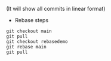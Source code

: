 (It will show all commits in linear format)
- Rebase steps
```
git checkout main
git pull
git checkout rebasedemo
git rebase main
git pull
```
